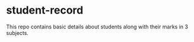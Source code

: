 # student-record
This repo contains basic details about students along with their marks in 3 subjects.